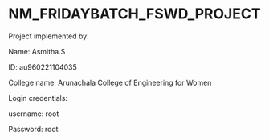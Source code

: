 # NM_FRIDAYBATCH_FSWD_PROJECT


Project implemented by: 


Name: Asmitha.S


ID: au960221104035


College name: Arunachala College of Engineering for Women


Login credentials: 

username: root


Password: root

